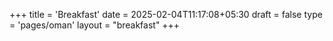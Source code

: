 +++
title = 'Breakfast'
date = 2025-02-04T11:17:08+05:30
draft = false
type = 'pages/oman'
layout = "breakfast"
+++
